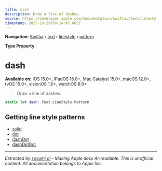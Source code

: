 ```yaml
---
title: dash
description: Draw a line of dashes.
source: https://developer.apple.com/documentation/swiftui/text/linestyle/pattern/dash
timestamp: 2025-10-29T00:14:45.685Z
---
```


**Navigation:** [Swiftui](/documentation/swiftui) › [text](/documentation/swiftui/text) › [linestyle](/documentation/swiftui/text/linestyle) › [pattern](/documentation/swiftui/text/linestyle/pattern)

**Type Property**

# dash

**Available on:** iOS 15.0+, iPadOS 15.0+, Mac Catalyst 15.0+, macOS 12.0+, tvOS 15.0+, visionOS 1.0+, watchOS 8.0+

> Draw a line of dashes.

```swift
static let dash: Text.LineStyle.Pattern
```

## Getting line style patterns

- [solid](/documentation/swiftui/text/linestyle/pattern/solid)
- [dot](/documentation/swiftui/text/linestyle/pattern/dot)
- [dashDot](/documentation/swiftui/text/linestyle/pattern/dashdot)
- [dashDotDot](/documentation/swiftui/text/linestyle/pattern/dashdotdot)

---

*Extracted by [sosumi.ai](https://sosumi.ai) - Making Apple docs AI-readable.*
*This is unofficial content. All documentation belongs to Apple Inc.*
